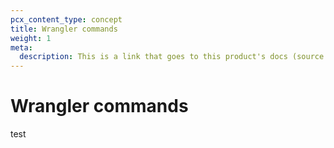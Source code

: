 ```yaml
---
pcx_content_type: concept
title: Wrangler commands
weight: 1
meta:
  description: This is a link that goes to this product's docs (source of truth) for Wrangler.
---
```


# Wrangler commands

test